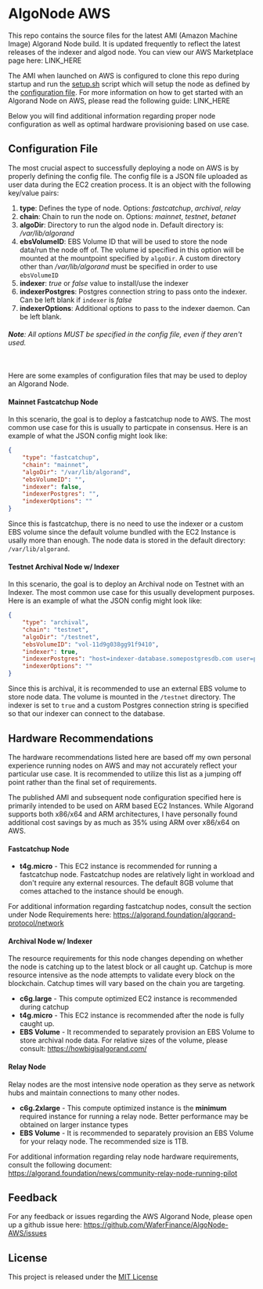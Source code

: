 # AlgoNode AWS
This repo contains the source files for the latest AMI (Amazon Machine Image) Algorand Node build. It is updated frequently to reflect the latest releases of the indexer and algod node. You can view our AWS Marketplace page here: LINK_HERE

The AMI when launched on AWS is configured to clone this repo during startup and run the [setup.sh](setup.sh) script which will setup the node as defined by the [configuration file](#configuration-file). For more information on how to get started with an Algorand Node on AWS, please read the following guide: LINK_HERE

Below you will find additional information regarding proper node configuration as well as optimal hardware provisioning based on use case.

## Configuration File
The most crucial aspect to successfully deploying a node on AWS is by properly defining the config file. The config file is a JSON file uploaded as user data during the EC2 creation process. It is an object with the following key/value pairs:

1. **type**: Defines the type of node. Options: _fastcatchup_, _archival_, _relay_
2. **chain**: Chain to run the node on. Options: _mainnet_, _testnet_, _betanet_
3. **algoDir**: Directory to run the algod node in. Default directory is: _/var/lib/algorand_
4. **ebsVolumeID**: EBS Volume ID that will be used to store the node data/run the node off of. The volume id specified in this option will be mounted at the mountpoint specified by `algoDir`. A custom directory other than _/var/lib/algorand_ must be specified in order to use `ebsVolumeID`
5. **indexer**: _true_ or _false_ value to install/use the indexer
6. **indexerPostgres**: Postgres connection string to pass onto the indexer. Can be left blank if `indexer` is _false_
7. **indexerOptions**: Additional options to pass to the indexer daemon. Can be left blank.

###### **Note**: All options MUST be specified in the config file, even if they aren't used.  
\
Here are some examples of configuration files that may be used to deploy an Algorand Node.

#### Mainnet Fastcatchup Node
In this scenario, the goal is to deploy a fastcatchup node to AWS. The most common use case for this is usually to particpate in consensus. Here is an example of what the JSON config might look like:

```json
{
    "type": "fastcatchup",
    "chain": "mainnet",
    "algoDir": "/var/lib/algorand",
    "ebsVolumeID": "",
    "indexer": false,
    "indexerPostgres": "",
    "indexerOptions": ""
}
```
Since this is fastcatchup, there is no need to use the indexer or a custom EBS volume since the default volume bundled with the EC2 Instance is usally more than enough. The node data is stored in the default directory: `/var/lib/algorand`.

#### Testnet Archival Node w/ Indexer
In this scenario, the goal is to deploy an Archival node on Testnet with an Indexer. The most common use case for this usually development purposes. Here is an example of what the JSON config might look like:

```json
{
    "type": "archival",
    "chain": "testnet",
    "algoDir": "/testnet",
    "ebsVolumeID": "vol-11d9g038gg91f9410",
    "indexer": true,
    "indexerPostgres": "host=indexer-database.somepostgresdb.com user=postgres password=notarealpassword dbname=customdbname",
    "indexerOptions": ""
}
```
Since this is archival, it is recommended to use an external EBS volume to store node data. The volume is mounted in the `/testnet` directory. The indexer is set to `true` and a custom Postgres connection string is specified so that our indexer can connect to the database. 

## Hardware Recommendations
The hardware recommendations listed here are based off my own personal experience running nodes on AWS and may not accurately reflect your particular use case. It is recommended to utilize this list as a jumping off point rather than the final set of requirements.

The published AMI and subsequent node configuration specified here is primarily intended to be used on ARM based EC2 Instances. While Algorand supports both x86/x64 and ARM architectures, I have personally found additional cost savings by as much as 35% using ARM over x86/x64 on AWS.

#### Fastcatchup Node
- **t4g.micro** - This EC2 instance is recommended for running a fastcatchup node. Fastcatchup nodes are relatively light in workload and don't require any external resources. The default 8GB volume that comes attached to the instance should be enough.

For additional information regarding fastcatchup nodes, consult the section under Node Requirements here: https://algorand.foundation/algorand-protocol/network

#### Archival Node w/ Indexer
The resource requirements for this node changes depending on whether the node is catching up to the latest block or all caught up. Catchup is more resource intensive as the node attempts to validate every block on the blockchain. Catchup times will vary based on the chain you are targeting.

- **c6g.large** - This compute optimized EC2 instance is recommended during catchup
- **t4g.micro** - This EC2 instance is recommended after the node is fully caught up.
- **EBS Volume** - It recommended to separately provision an EBS Volume to store archival node data. For relative sizes of the volume, please consult: https://howbigisalgorand.com/

#### Relay Node
Relay nodes are the most intensive node operation as they serve as network hubs and maintain connections to many other nodes. 

- **c6g.2xlarge** - This compute optimized instance is the **minimum** required instance for running a relay node. Better performance may be obtained on larger instance types
- **EBS Volume** - It is recommended to separately provision an EBS Volume for your relaqy node. The recommended size is 1TB.

For additional information regarding relay node hardware requirements, consult the following document: https://algorand.foundation/news/community-relay-node-running-pilot

## Feedback
For any feedback or issues regarding the AWS Algorand Node, please open up a github issue here: https://github.com/WaferFinance/AlgoNode-AWS/issues

## License
This project is released under the [MIT License](LICENSE)
